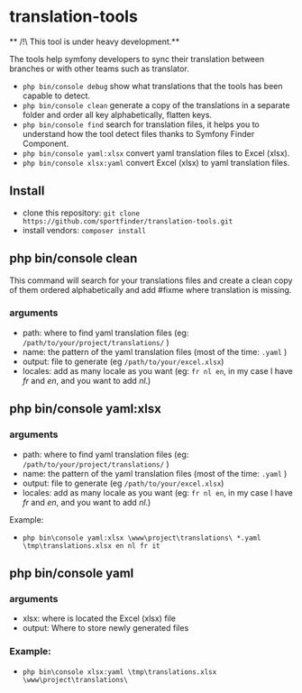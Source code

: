 # translation-tools

** /!\ This tool is under heavy development.**


The tools help symfony developers to sync their translation between branches or with other teams such as translator.

* `php bin/console debug` show what translations that the tools has been capable to detect.
* `php bin/console clean` generate a copy of the translations in a separate folder and order all key alphabetically, flatten keys.
* `php bin/console find` search for translation files, it helps you to understand how the tool detect files thanks to Symfony Finder Component.
* `php bin/console yaml:xlsx` convert yaml translation files to Excel (xlsx).
* `php bin/console xlsx:yaml` convert Excel (xlsx) to yaml translation files.

## Install

* clone this repository: `git clone https://github.com/sportfinder/translation-tools.git`
* install vendors: `composer install`

## php bin/console clean

This command will search for your translations files and create a clean copy of them ordered alphabetically and add #fixme
where translation is missing.

### arguments

* path: where to find yaml translation files (eg: `/path/to/your/project/translations/` )
* name: the pattern of the yaml translation files (most of the time: `.yaml` )
* output: file to generate (eg `/path/to/your/excel.xlsx`)
* locales: add as many locale as you want (eg: `fr nl en`, in my case I have *fr* and *en*, and you want to add *nl*.)


## php bin/console yaml:xlsx

### arguments

* path: where to find yaml translation files (eg: `/path/to/your/project/translations/` )
* name: the pattern of the yaml translation files (most of the time: `.yaml` )
* output: file to generate (eg `/path/to/your/excel.xlsx`)
* locales: add as many locale as you want (eg: `fr nl en`, in my case I have *fr* and *en*, and you want to add *nl*.)


Example: 

* `php bin\console yaml:xlsx \www\project\translations\ *.yaml \tmp\translations.xlsx en nl fr it` 

## php bin/console yaml

### arguments

* xlsx: where is located the Excel (xlsx) file
* output: Where to store newly generated files

### Example:
* `php bin\console xlsx:yaml \tmp\translations.xlsx \www\project\translations\`


